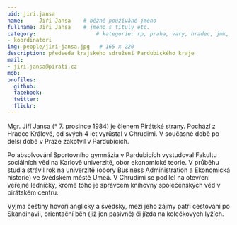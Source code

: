 ```yaml
---
uid: jiri.jansa
name:     Jiří Jansa  	# běžně používáné jméno
fullname: Jiří Jansa  	# jméno s tituly etc.
category:                 	# kategorie: rp, praha, vary, hradec, jmk, senat
- koordinatori
img: people/jiri-jansa.jpg   # 165 x 220
description: předseda krajského sdružení Pardubického kraje           	# kratký popis, max 160 znaků
mail:
- jiri.jansa@pirati.cz
mob:			  
profiles:
  github:                 
  facebook: 		  
  twitter: 		  
  flickr:     		  
---
```


Mgr. Jiří Jansa (* 7. prosince 1984) je členem Pirátské strany. Pochází z Hradce Králové, od svých 4 let vyrůstal v Chrudimi. V současné době po delší době v Praze zakotvil v Pardubicích.

Po absolvování Sportovního gymnázia v Pardubicích vystudoval Fakultu sociálních věd na Karlově univerzitě, obor ekonomické teorie. V průběhu studia strávil rok na univerzitě (obory Business Administration a Ekonomická historie) ve švédském městě Umeå. V Chrudimi se podílel na otevření veřejné ledničky, kromě toho je správcem knihovny společenských věd v pirátském centru.

Vyjma češtiny hovoří anglicky a švédsky, mezi jeho zájmy patří cestování po Skandinávii, orientační běh (již jen pasivně) či jízda na kolečkových lyžích.



